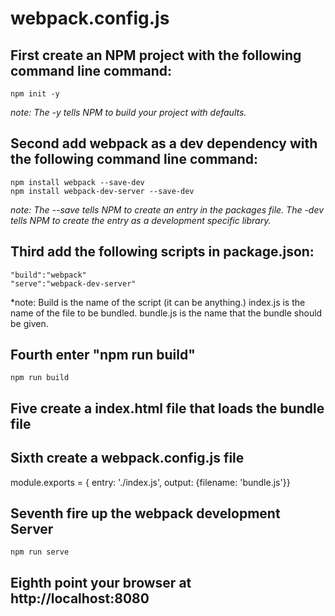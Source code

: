 # webpack.config.js

## First create an NPM project with the following command line command:

    npm init -y

*note: The -y tells NPM to build your project with defaults.*

## Second add webpack as a dev dependency with the following command line command:

    npm install webpack --save-dev
    npm install webpack-dev-server --save-dev

*note: The --save tells NPM to create an entry in the packages file.  The -dev tells NPM to create the entry as a development specific library.*

## Third add the following scripts in package.json:

    "build":"webpack"
    "serve":"webpack-dev-server"

*note: Build is the name of the script (it can be anything.)  index.js is the name of the file to be bundled.  bundle.js is the name that the bundle should be given.

## Fourth enter "npm run build"

    npm run build

## Five create a index.html file that loads the bundle file

## Sixth create a webpack.config.js file

module.exports = { entry: './index.js', output: {filename: 'bundle.js'}}

## Seventh fire up the webpack development Server

    npm run serve

## Eighth point your browser at http://localhost:8080

